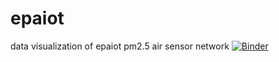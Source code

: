 # epaiot
 data visualization of epaiot pm2.5 air sensor network 
[![Binder](https://mybinder.org/badge_logo.svg)](https://mybinder.org/v2/gh/nobodybutyoulin/epaiot/main?labpath=epaiotgo.ipynb)
